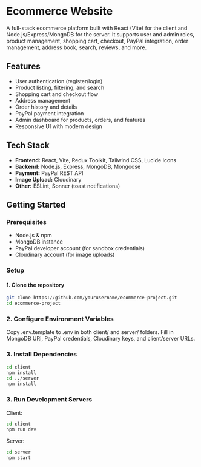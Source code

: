# Ecommerce Website

A full-stack ecommerce platform built with React (Vite) for the client and Node.js/Express/MongoDB for the server. It supports user and admin roles, product management, shopping cart, checkout, PayPal integration, order management, address book, search, reviews, and more.

## Features

- User authentication (register/login)
- Product listing, filtering, and search
- Shopping cart and checkout flow
- Address management
- Order history and details
- PayPal payment integration
- Admin dashboard for products, orders, and features
- Responsive UI with modern design

## Tech Stack

- **Frontend:** React, Vite, Redux Toolkit, Tailwind CSS, Lucide Icons
- **Backend:** Node.js, Express, MongoDB, Mongoose
- **Payment:** PayPal REST API
- **Image Upload:** Cloudinary
- **Other:** ESLint, Sonner (toast notifications)


## Getting Started

### Prerequisites

- Node.js & npm
- MongoDB instance
- PayPal developer account (for sandbox credentials)
- Cloudinary account (for image uploads)

### Setup

#### 1. Clone the repository

```sh
git clone https://github.com/yourusername/ecommerce-project.git
cd ecommerce-project
```

### 2. Configure Environment Variables
Copy .env.template to .env in both client/ and server/ folders.
Fill in MongoDB URI, PayPal credentials, Cloudinary keys, and client/server URLs.

### 3. Install Dependencies

```sh
cd client
npm install
cd ../server
npm install
```

### 3. Run Development Servers
Client:

```sh
cd client
npm run dev
```
Server:
```sh
cd server
npm start





